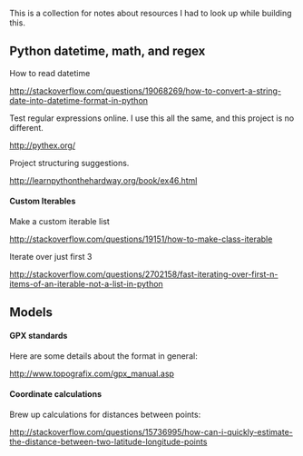 This is a collection for notes about resources I had to look up while building
this.

## Python datetime, math, and regex

How to read datetime

http://stackoverflow.com/questions/19068269/how-to-convert-a-string-date-into-datetime-format-in-python

Test regular expressions online. I use this all the same, and this project
is no different.

http://pythex.org/

Project structuring suggestions.

http://learnpythonthehardway.org/book/ex46.html

#### Custom Iterables

Make a custom iterable list

http://stackoverflow.com/questions/19151/how-to-make-class-iterable

Iterate over just first 3

http://stackoverflow.com/questions/2702158/fast-iterating-over-first-n-items-of-an-iterable-not-a-list-in-python

## Models

#### GPX standards

Here are some details about the format in general:

http://www.topografix.com/gpx_manual.asp

#### Coordinate calculations

Brew up calculations for distances between points:

http://stackoverflow.com/questions/15736995/how-can-i-quickly-estimate-the-distance-between-two-latitude-longitude-points

